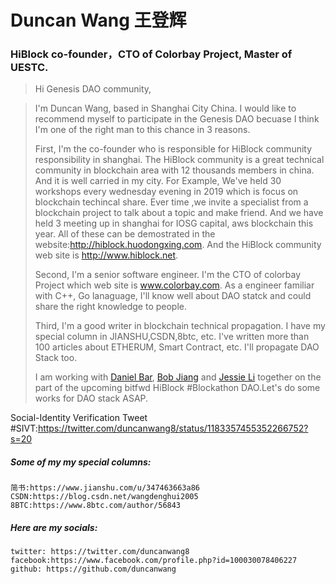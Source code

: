 # Duncan Wang 王登辉

### HiBlock co-founder，CTO of Colorbay Project, Master of UESTC.

>Hi Genesis DAO community,    

>    I'm Duncan Wang, based in Shanghai City China. I would like to recommend myself to participate in the Genesis DAO becuase I think I'm one of the right man to this chance in 3 reasons. 
>
>    First, I'm the co-founder who is responsible for HiBlock community responsibility in shanghai. The HiBlock community is a great technical community in blockchain area with 12 thousands members in china. And it is well carried in my city. For Example, We've held 30 workshops every wednesday evening in 2019 which is focus on blockchain techincal share. Ever time ,we invite a specialist from a blockchain project to talk about a topic and make friend. And we have held 3 meeting up in shanghai for IOSG capital, aws blockchain this year. All of these can be demostrated in the website:http://hiblock.huodongxing.com. And the HiBlock community web site is http://www.hiblock.net.
>
>    Second, I'm a senior software engineer. I'm the CTO of colorbay Project which web site is www.colorbay.com. As a engineer familiar with C++, Go lanaguage, I'll know well about DAO statck and could share the right knowledge to people.
>
>    Third, I'm a good writer in blockchain technical propagation. I have my special column in JIANSHU,CSDN,8btc, etc. I've written more than 100 articles about ETHERUM, Smart Contract, etc.  I'll propagate DAO Stack too.
>
>  I am working with [Daniel Bar](https://twitter.com/danieltbar), [Bob Jiang](https://twitter.com/bobjiang123) and [Jessie Li](https://twitter.com/JESSCATE93) together on the part of the upcoming bitfwd HiBlock #Blockathon DAO.Let's do some works for DAO stack ASAP.

Social-Identity Verification Tweet #SIVT:https://twitter.com/duncanwang8/status/1183357455352266752?s=20

##### Some of my my special columns:
    简书:https://www.jianshu.com/u/347463663a86
    CSDN:https://blog.csdn.net/wangdenghui2005
    8BTC:https://www.8btc.com/author/56843

##### Here are my socials:
    twitter: https://twitter.com/duncanwang8
    facebook:https://www.facebook.com/profile.php?id=100030078406227
    github: https://github.com/duncanwang
